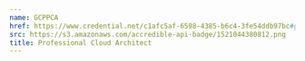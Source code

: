 ```yaml
---
name: GCPPCA 
href: https://www.credential.net/c1afc5af-6598-4385-b6c4-3fe54ddb97bc#gs.fdk7fl
src: https://s3.amazonaws.com/accredible-api-badge/1521044380812.png
title: Professional Cloud Architect
---
```

